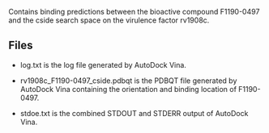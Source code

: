 Contains binding predictions between the bioactive compound F1190-0497 and the cside search space on the virulence factor rv1908c.

## Files

- log.txt is the log file generated by AutoDock Vina.

- rv1908c_F1190-0497_cside.pdbqt is the PDBQT file generated by AutoDock Vina containing the orientation and binding location of F1190-0497.

- stdoe.txt is the combined STDOUT and STDERR output of AutoDock Vina.

